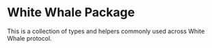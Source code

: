 # White Whale Package

This is a collection of types and helpers commonly used across White Whale protocol.